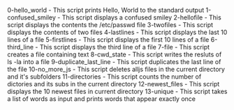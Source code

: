 0-hello_world - This script prints Hello, World to the standard output
1-confused_smiley - This script displays a confused smiley
2-hellofile - This script displays the contents the /etc/passwd file
3-twofiles - This script displays the contents of two files
4-lastlines - This script displays the last 10 lines of a file
5-firstlines - This script displays the first 10 lines of a file
6-third_line - This script displays the third line of a file
7-file - This script creates a file containing text
8-cwd_state - This script writes the resluts of ls -la into a file
9-duplicate_last_line - This script duplicates the last line of the file
10-no_more_js - This script deletes alljs files in the current directory and it's subfolders
11-directories - This script counts the number of dictories and its subs in the current directory
12-newest_files - This script displays the 10 newest files in current directory
13-unique - This script takes a list of words as input and prints words that appear exactly once
